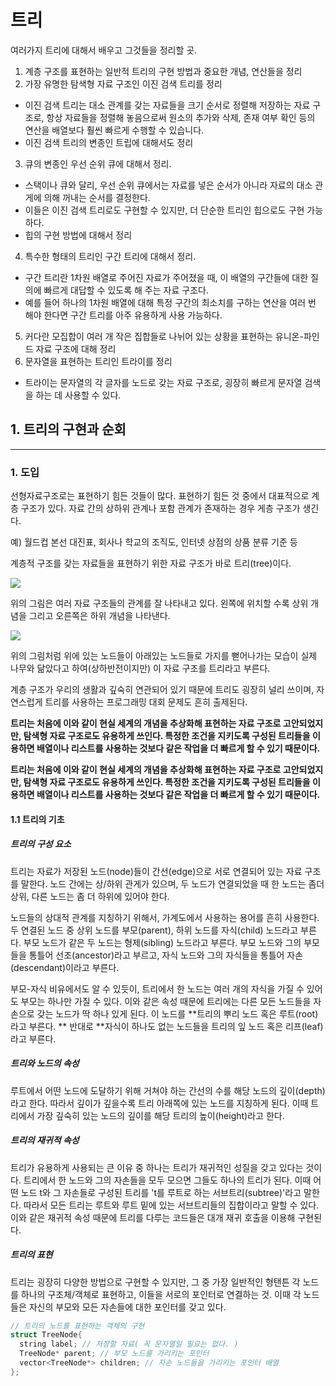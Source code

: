 # 트리

여러가지 트리에 대해서 배우고 그것들을 정리할 곳.

1. 계층 구조를 표현하는 일반적 트리의 구현 방법과 중요한 개념, 연산들을 정리
2. 가장 유명한 탐색형 자료 구조인 이진 검색 트리를 정리
  - 이진 검색 트리는 대소 관계를 갖는 자료들을 크기 순서로 정렬해 저장하는 자료 구조로, 항상 자료들을 정렬해 놓음으로써 원소의 추가와 삭제, 존재 여부 확인 등의 연산을 배열보다 훨씬 빠르게 수행할 수 있습니다.
  - 이진 검색 트리의 변종인 트립에 대해서도 정리
3. 큐의 변종인 우선 순위 큐에 대해서 정리.
  - 스택이나 큐와 달리, 우선 순위 큐에서는 자료를 넣은 순서가 아니라 자료의 대소 관게에 의해 꺼내는 순서를 결정한다.
  - 이들은 이진 검색 트리로도 구현할 수 있지만, 더 단순한 트리인 힙으로도 구현 가능하다.
  - 힙의 구현 방법에 대해서 정리
4. 특수한 형태의 트리인 구간 트리에 대해서 정리.
  - 구간 트리란 1차원 배열로 주어진 자료가 주어졌을 때, 이 배열의 구간들에 대한 질의에 빠르게 대답할 수 있도록 해 주는 자료 구조다.
  - 예를 들어 하나의 1차원 배열에 대해 특정 구간의 최소치를 구하는 연산을 여러 번 해야 한다면 구간 트리를 아주 유용하게 사용 가능하다.
5. 커다란 모집합이 여러 개 작은 집합들로 나뉘어 있는 상황을 표현하는 유니온-파인드 자료 구조에 대해 정리
6. 문자열을 표현하는 트리인 트라이를 정리
  - 트라이는 문자열의 각 글자를 노드로 갖는 자료 구조로, 굉장히 빠르게 문자열 검색을 하는 데 사용할 수 있다. 

## 1. 트리의 구현과 순회
---
### 1. 도입

선형자료구조로는 표현하기 힘든 것들이 많다.
표현하기 힘든 것 중에서 대표적으로 계층 구조가 있다. 자료 간의 상하위 관계나 포함 관계가 존재하는 경우 게층 구조가 생긴다.

예) 월드컵 본선 대진표, 회사나 학교의 조직도, 인터넷 상점의 상품 분류 기준 등

계층적 구조를 갖는 자료들을 표현하기 위한 자료 구조가 바로 트리(tree)이다.

![](https://1.bp.blogspot.com/-xIvY2zPVe0E/XDsYHAO93BI/AAAAAAAAKx8/pRmZ4xKdNkwzbdJDlzsI3UX-j57KiKLKwCLcBGAs/s1600/111.png)

위의 그림은 여러 자료 구조들의 관계를 잘 나타내고 있다. 
왼쪽에 위치할 수록 상위 개념을 그리고 오른쪽은 하위 개념을 나타낸다. 

![](https://lh3.googleusercontent.com/proxy/L-W4awAiQoqVwulaNv1hThrQktQywFqij6NHAuRIli46VIIfCsqjt9N1vB2nkoeUau0bgbXdrxmsHcTyfY1PCGhXe_Zd3GcEkKcCNMu-6w2IapNxpBIo4B9X8kjDxyO06gptIzIuga7phAFZcMFHvGjLiyvNfqhFSpu5m7BpTpxVl4-yBQVrbjoKmMrcA08)

위의 그림처럼 위에 있는 노드들이 아래있는 노드들로 가지를 뻗어나가는 모습이 실제 나무와 닮았다고 하여(상하반전이지만) 이 자료 구조를 트리라고 부른다.

계층 구조가 우리의 생활과 깊숙히 연관되어 있기 때문에 트리도 굉장히 널리 쓰이며, 자연스럽게 트리를 사용하는 프로그래밍 대회 문제도 흔히 출제된다.

**트리는 처음에 이와 같이 현실 세계의 개념을 추상화해 표현하는 자료 구조로 고안되었지만, 탐색형 자료 구조로도 유용하게 쓰인다. 특정한 조건을 지키도록 구성된 트리들을 이용하면 배열이나 리스트를 사용하는 것보다 같은 작업을 더 빠르게 할 수 있기 때문이다.**


**트리는 처음에 이와 같이 현실 세계의 개념을 추상화해 표현하는 자료 구조로 고안되었지만, 탐색형 자료 구조로도 유용하게 쓰인다. 특정한 조건을 지키도록 구성된 트리들을 이용하면 배열이나 리스트를 사용하는 것보다 같은 작업을 더 빠르게 할 수 있기 때문이다.**


#### 1.1 트리의 기초

##### 트리의 구성 요소

트리는 자료가 저장된 노드(node)들이 간선(edge)으로 서로 연결되어 있는 자료 구조를 말한다. 
노드 간에는 상/하위 관게가 있으며, 두 노드가 연결되었을 때 한 노드는 좀더 상위, 다른 노드는 좀 더 하위에 있어야 한다.

노드들의 상대적 관계를 지칭하기 위해서, 가계도에서 사용하는 용어를 흔히 사용한다. 
두 연결된 노드 중 상위 노드를 부모(parent), 하위 노드를 자식(child) 노드라고 부른다. 부모 노드가 같은 두 노드는 형제(sibling) 노드라고 부른다.
부모 노드와 그의 부모들을 통틀어 선조(ancestor)라고 부르고, 자식 노드와 그의 자식들을 통틀어 자손(descendant)이라고 부른다.

부모-자식 비유에서도 알 수 있듯이, 트리에서 한 노드는 여러 개의 자식을 가질 수 있어도 부모는 하나만 가질 수 있다. 이와 같은 속성 때문에 트리에는 다른 모든 노드들을 자손으로 갖는 노드가 딱 하나 있게 된다. 이 노드를 **트리의 뿌리 노드 혹은 루트(root)라고 부른다. ** 반대로 **자식이 하나도 없는 노드들을 트리의 잎 노드 혹은 리프(leaf)라고 부른다. 

##### 트리와 노드의 속성

루트에서 어떤 노드에 도달하기 위해 거쳐야 하는 간선의 수를 해당 노드의 깊이(depth)라고 한다. 따라서 깊이가 깊을수록 트리 아래쪽에 있는 노드를 지칭하게 된다. 이때 트리에서 가장 깊숙히 있는 노드의 깊이를 해당 트리의 높이(height)라고 한다. 

##### 트리의 재귀적 속성

트리가 유용하게 사용되는 큰 이유 중 하나는 트리가 재귀적인 성질을 갖고 있다는 것이다. 트리에서 한 노드와 그의 자손들을 모두 모으면 그들도 하나의 트리가 된다. 
이때 어떤 노드 t와 그 자손들로 구성된 트리를 't를 루트로 하는 서브트리(subtree)'라고 말한다. 
따라서 모든 트리는 루트와 루트 밑에 있는 서브트리들의 집합이라고 말할 수 있다. 
이와 같은 재귀적 속성 때문에 트리를 다루는 코드들은 대개 재귀 호출을 이용해 구현된다.

##### 트리의 표현

트리는 굉장히 다양한 방법으로 구현할 수 있지만, 그 중 가장 일반적인 형탠튼 각 노드를 하나의 구조체/객체로 표현하고, 이들을 서로의 포인터로 연결하는 것. 
이때 각 노드들은 자신의 부모와 모든 자손들에 대한 포인터를 갖고 있다. 

```c++
// 트리의 노드를 표현하는 객체의 구현
struct TreeNode{
  string label; // 저장할 자료( 꼭 문자열일 필요는 없다. )
  TreeNode* parent; // 부모 노드를 가리키는 포인터
  vector<TreeNode*> children; // 자손 노드들을 가리키는 포인터 배열
};

```
